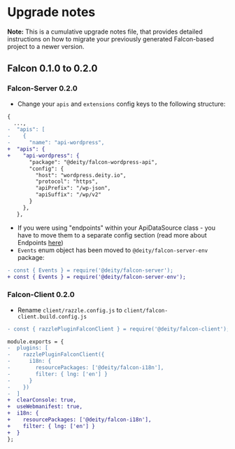 # Upgrade notes

**Note:** This is a cumulative upgrade notes file, that provides detailed instructions
on how to migrate your previously generated Falcon-based project to a newer version.

## Falcon 0.1.0 to 0.2.0

### Falcon-Server 0.2.0

- Change your `apis` and `extensions` config keys to the following structure:
```diff
{
  ...,
-  "apis": [
-    {
-      "name": "api-wordpress",
+  "apis": {
+    "api-wordpress": {
       "package": "@deity/falcon-wordpress-api",
       "config": {
         "host": "wordpress.deity.io",
         "protocol": "https",
         "apiPrefix": "/wp-json",
         "apiSuffix": "/wp/v2"
       }
     },
   },
```
- If you were using "endpoints" within your ApiDataSource class - you have to move them to a separate config
section (read more about Endpoints [here](https://falcon.deity.io/docs/falcon-server/endpoints))
- `Events` enum object has been moved to `@deity/falcon-server-env` package:
```diff
- const { Events } = require('@deity/falcon-server');
+ const { Events } = require('@deity/falcon-server-env');
```

### Falcon-Client 0.2.0

- Rename `client/razzle.config.js` to `client/falcon-client.build.config.js`
```diff
- const { razzlePluginFalconClient } = require('@deity/falcon-client');

module.exports = {
-  plugins: [
-    razzlePluginFalconClient({
-      i18n: {
-        resourcePackages: ['@deity/falcon-i18n'],
-        filter: { lng: ['en'] }
-      }
-    })
-  ]
+  clearConsole: true,
+  useWebmanifest: true,
+  i18n: {
+    resourcePackages: ['@deity/falcon-i18n'],
+    filter: { lng: ['en'] }
+  }
};
```
